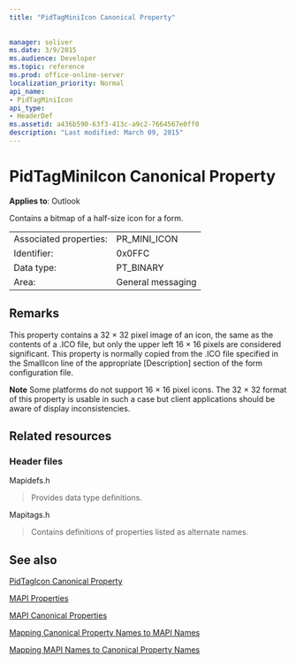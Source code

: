 ```yaml
---
title: "PidTagMiniIcon Canonical Property"
 
 
manager: soliver
ms.date: 3/9/2015
ms.audience: Developer
ms.topic: reference
ms.prod: office-online-server
localization_priority: Normal
api_name:
- PidTagMiniIcon
api_type:
- HeaderDef
ms.assetid: a436b590-63f3-413c-a9c2-7664567e0ff0
description: "Last modified: March 09, 2015"
---
```


# PidTagMiniIcon Canonical Property

  
  
**Applies to**: Outlook 
  
Contains a bitmap of a half-size icon for a form.
  
|||
|:-----|:-----|
|Associated properties:  <br/> |PR_MINI_ICON  <br/> |
|Identifier:  <br/> |0x0FFC  <br/> |
|Data type:  <br/> |PT_BINARY  <br/> |
|Area:  <br/> |General messaging  <br/> |
   
## Remarks

This property contains a 32 × 32 pixel image of an icon, the same as the contents of a .ICO file, but only the upper left 16 × 16 pixels are considered significant. This property is normally copied from the .ICO file specified in the SmallIcon line of the appropriate [Description] section of the form configuration file.
  
 **Note** Some platforms do not support 16 × 16 pixel icons. The 32 × 32 format of this property is usable in such a case but client applications should be aware of display inconsistencies. 
  
## Related resources

### Header files

Mapidefs.h
  
> Provides data type definitions.
    
Mapitags.h
  
> Contains definitions of properties listed as alternate names.
    
## See also



[PidTagIcon Canonical Property](pidtagicon-canonical-property.md)


[MAPI Properties](mapi-properties.md)
  
[MAPI Canonical Properties](mapi-canonical-properties.md)
  
[Mapping Canonical Property Names to MAPI Names](mapping-canonical-property-names-to-mapi-names.md)
  
[Mapping MAPI Names to Canonical Property Names](mapping-mapi-names-to-canonical-property-names.md)

